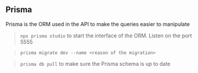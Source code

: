 ## Prisma

Prisma is the ORM used in the API to make the queries easier to manipulate
> `npx prisma studio` to start the interface of the ORM. Listen on the port 5555

> `prisma migrate dev --name <reason of the migration>`

> `prisma db pull` to make sure the Prisma schema is up to date 